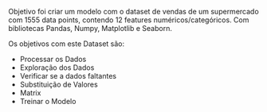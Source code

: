 Objetivo foi criar um modelo com o dataset de vendas de um supermercado com 1555 data points, contendo 12 features numéricos/categóricos. Com bibliotecas Pandas, Numpy, Matplotlib e Seaborn.

Os objetivos com este Dataset são:
- Processar os Dados
- Exploração dos Dados
- Verificar se a dados faltantes
- Substituição de Valores
- Matrix
- Treinar o Modelo
